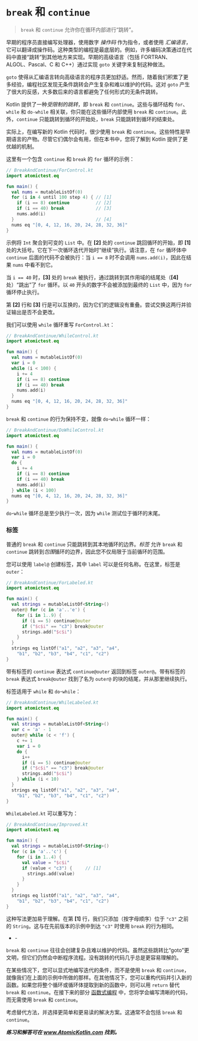 # `break` 和 `continue`

> `break` 和 `continue` 允许你在循环内部进行“跳转”。

早期的程序员直接编写处理器，使用数字 *操作码* 作为指令，或者使用 *汇编语言*，它可以翻译成操作码。这种类型的编程是最底层的。例如，许多编码决策通过在代码中直接“跳转”到其他地方来实现。早期的高级语言（包括 FORTRAN、ALGOL、Pascal、C 和 C++）通过实现 `goto` 关键字来复制这种做法。

`goto` 使得从汇编语言转向高级语言的程序员更加舒适。然而，随着我们积累了更多经验，编程社区发现无条件跳转会产生复杂和难以维护的代码。这对 `goto` 产生了很大的反感，大多数后来的语言都避免了任何形式的无条件跳转。

Kotlin 提供了一种*受限制的跳转*，即 `break` 和 `continue`。这些与循环结构 `for`、`while` 和 `do-while` 相关联，你只能在这些循环内部使用 `break` 和 `continue`。此外，`continue` 只能跳转到循环的开始处，`break` 只能跳转到循环的结束处。

实际上，在编写新的 Kotlin 代码时，很少使用 `break` 和 `continue`。这些特性是早期语言的产物。尽管它们偶尔会有用，但在本书中，您将了解到 Kotlin 提供了更优越的机制。

这里有一个包含 `continue` 和 `break` 的 `for` 循环的示例：

```kotlin
// BreakAndContinue/ForControl.kt
import atomictest.eq

fun main() {
  val nums = mutableListOf(0)
  for (i in 4 until 100 step 4) { // [1]
    if (i == 8) continue          // [2]
    if (i == 40) break            // [3]
    nums.add(i)
  }                               // [4]
  nums eq "[0, 4, 12, 16, 20, 24, 28, 32, 36]"
}
```

示例将 `Int` 聚合到可变的 `List` 中。在 **[2]** 处的 `continue` 跳回循环的开始，即 **[1]** 处的大括号。它在下一次循环迭代开始时“继续”执行。请注意，在 `for` 循环体中 `continue` 后面的代码不会被执行：当 `i == 8` 时不会调用 `nums.add(i)`，因此在结果 `nums` 中看不到它。

当 `i == 40` 时，**[3]** 处的 `break` 被执行，通过跳转到其作用域的结尾处（**[4]** 处）“跳出”了 `for` 循环。以 `40` 开头的数字不会被添加到最终的 `List` 中，因为 `for` 循环停止执行。

第 **[2]** 行和 **[3]** 行是可以互换的，因为它们的逻辑没有重叠。尝试交换这两行并验证输出是否不会更改。

我们可以使用 `while` 循环重写 `ForControl.kt`：

```kotlin
// BreakAndContinue/WhileControl.kt
import atomictest.eq

fun main() {
  val nums = mutableListOf(0)
  var i = 0
  while (i < 100) {
    i += 4
    if (i == 8) continue
    if (i == 40) break
    nums.add(i)
  }
  nums eq "[0, 4, 12, 16, 20, 24, 28, 32, 36]"
}
```

`break` 和 `continue` 的行为保持不变，就像 `do`-`while` 循环一样：

```kotlin
// BreakAndContinue/DoWhileControl.kt
import atomictest.eq

fun main() {
  val nums = mutableListOf(0)
  var i = 0
  do {
    i += 4
    if (i == 8) continue
    if (i == 40) break
    nums.add(i)
  } while (i < 100)
  nums eq "[0, 4, 12, 16, 20, 24, 28, 32, 36]"
}
```

`do`-`while` 循环总是至少执行一次，因为 `while` 测试位于循环的末尾。

### 标签

普通的 `break` 和 `continue` 只能跳转到其本地循环的边界。*标签* 允许 `break` 和 `continue` 跳转到*包围*循环的边界，因此您不仅局限于当前循环的范围。

您可以使用 `label@` 创建标签，其中 `label` 可以是任何名称。在这里，标签是 `outer`：

```kotlin
// BreakAndContinue/ForLabeled.kt
import atomictest.eq

fun main() {
  val strings = mutableListOf<String>()
  outer@ for (c in 'a'..'e') {
    for (i in 1..9) {
      if (i == 5) continue@outer
      if ("$c$i" == "c3") break@outer
      strings.add("$c$i")
    }
  }
  strings eq listOf("a1", "a2", "a3", "a4",
    "b1", "b2", "b3", "b4", "c1", "c2")
}
```

带有标签的 `continue` 表达式 `continue@outer` 返回到标签 `outer@`。带有标签的 `break` 表达式 `break@outer` 找到了名为 `outer@` 的块的结尾，并从那里继续执行。

标签适用于 `while` 和 `do`-`while`：

```kotlin
// BreakAndContinue/WhileLabeled.kt
import atomictest.eq

fun main() {
  val strings = mutableListOf<String>()
  var c = 'a' - 1
  outer@ while (c < 'f') {
    c += 1
    var i = 0
    do {
      i++
      if (i == 5) continue@outer
      if ("$c$i" == "c3") break@outer
      strings.add("$c$i")
    } while (i < 10)
  }
  strings eq listOf("a1", "a2", "a3", "a4",
    "b1", "b2", "b3", "b4", "c1", "c2")
}
```

`WhileLabeled.kt` 可以重写为：

```kotlin
// BreakAndContinue/Improved.kt
import atomictest.eq

fun main() {
  val strings = mutableListOf<String>()
  for (c in 'a'..'c') {
    for (i in 1..4) {
      val value = "$c$i"
      if (value < "c3") {     // [1]
        strings.add(value)
      }
    }
  }
  strings eq listOf("a1", "a2", "a3", "a4",
    "b1", "b2", "b3", "b4", "c1", "c2")
}
```

这种写法更加易于理解。在第 **[1]** 行，我们只添加（按字母顺序）位于 `"c3"` 之前的 `String`。这与在先前版本的示例中到达 `"c3"` 时使用 `break` 的行为相同。

- \-

`break` 和 `continue` 往往会创建复杂且难以维护的代码。虽然这些跳转比“goto”更文明，但它们仍然会中断程序流程。没有跳转的代码几乎总是更容易理解的。

在某些情况下，您可以显式地编写迭代的条件，而不是使用 `break` 和 `continue`，就像我们在上面的示例中所做的那样。在其他情况下，您可以重构代码并引入新的函数。如果您将整个循环或循环体提取到新的函数中，则可以用 `return` 替代 `break` 和 `continue`。在接下来的部分 [函数式编程](javascript:void(0)) 中，您将学会编写清晰的代码，而无需使用 `break` 和 `continue`。

考虑替代方法，并选择更简单和更易读的解决方案。这通常不会包括 `break` 和 `continue`。

***练习和解答可在 www.AtomicKotlin.com 找到。***